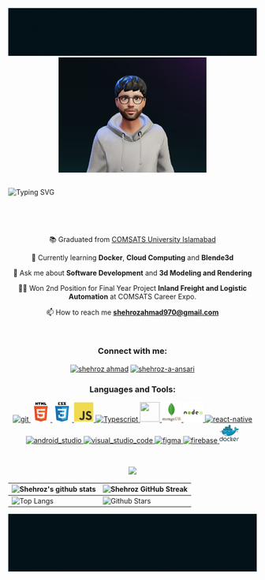 
<!-- GIT HEADER -->
<img src="https://github.com/AnderMendoza/AnderMendoza/blob/main/assets/banner-header.gif">

<div align="center" >
<img align="center" width="300"  src="https://github.com/Shehroz-Ahmad12/Shehroz-Ahmad12/blob/main/assets/me.png">
  <br>
<br>

</div>

<!-- TYPING DATA -->
![Typing SVG](https://readme-typing-svg.herokuapp.com/?color=0FE428E&size=35&center=true&vCenter=true&width=1000&lines=Greeting+Fellow+Developer+👋;I'm+Shehroz+Ahmad;I'm+from+Pakistan;I'm+23+years+old;Welcome!)

  <br>
  <br>

<div align="center" style="margin-top: 30px;" >
  
  📚 Graduated from [COMSATS University Islamabad](https://www.comsats.edu.pk/)
  
  🌱 Currently learning **Docker**, **Cloud Computing** and **Blende3d**

💬 Ask me about **Software Development** and **3d Modeling and Rendering**

👩‍💻 Won 2nd Position for Final Year Project **Inland Freight and Logistic Automation** at COMSATS Career Expo.

📫 How to reach me **shehrozahmad970@gmail.com**

</div>
<br>

<h3 align="center">Connect with me:</h3>
<p align="center">
<a href="https://www.linkedin.com/in/shehroz-ahmad-b67335192/" target="blank"><img align="center" src="https://raw.githubusercontent.com/rahuldkjain/github-profile-readme-generator/master/src/images/icons/Social/linked-in-alt.svg" alt="shehroz ahmad" height="30" width="40" /></a>
<a href="https://instagram.com/shehroz-a-ansari" target="blank"><img align="center" src="https://raw.githubusercontent.com/rahuldkjain/github-profile-readme-generator/master/src/images/icons/Social/instagram.svg" alt="shehroz-a-ansari" height="30" width="40" /></a>
</p>

<!-- Languages -->
<h3 align="center">Languages and Tools:</h3>

<p align="center">
  <a href="https://git-scm.com/" target="_blank" rel="noreferrer"> <img src="https://www.vectorlogo.zone/logos/git-scm/git-scm-icon.svg" alt="git" width="40" height="40"/> </a>  <a href="https://www.w3.org/html/" target="_blank" rel="noreferrer"> <img src="https://raw.githubusercontent.com/devicons/devicon/master/icons/html5/html5-original-wordmark.svg" alt="html5" width="40" height="40"/> </a>  <a href="https://www.w3schools.com/css/" target="_blank" rel="noreferrer"> <img src="https://raw.githubusercontent.com/devicons/devicon/master/icons/css3/css3-original-wordmark.svg" alt="css3" width="40" height="40"/> </a>   <a href="https://developer.mozilla.org/en-US/docs/Web/JavaScript" target="_blank" rel="noreferrer"> <img src="https://raw.githubusercontent.com/devicons/devicon/master/icons/javascript/javascript-original.svg" alt="javascript" width="40" height="40"/> </a>
  <a href= "https://www.typescriptlang.org/"> <img width ='40px' height="40" alt='Typescript' src ='https://cdn.worldvectorlogo.com/logos/typescript-2.svg'> </a>
  <a href= https://github.com/Aditya664?tab=repositories&q=&type=&language=reactjs&sort= > <img width ='40px' height="40" src ='https://raw.githubusercontent.com/rahulbanerjee26/githubAboutMeGenerator/main/icons/reactjs.svg'> </a>
  <a href="https://www.mongodb.com/" target="_blank" rel="noreferrer"> <img src="https://raw.githubusercontent.com/devicons/devicon/master/icons/mongodb/mongodb-original-wordmark.svg" alt="mongodb" width="40" height="40"/> </a> 
  <a href="https://nodejs.org" target="_blank" rel="noreferrer"> <img src="https://raw.githubusercontent.com/devicons/devicon/master/icons/nodejs/nodejs-original-wordmark.svg" alt="nodejs" width="40" height="40"/> </a> <a href="https://reactnative.dev" target="_blank" rel="noreferrer"> <img src="https://cdn.worldvectorlogo.com/logos/react-native-1.svg" alt="react-native" width="40" height="40"/> </a>   <a href="https://developer.android.com/studio" target="_blank" rel="noreferrer"> <img src="https://1.bp.blogspot.com/-LgTa-xDiknI/X4EflN56boI/AAAAAAAAPuk/24YyKnqiGkwRS9-_9suPKkfsAwO4wHYEgCLcBGAsYHQ/s0/image9.png" alt="android_studio" width="40" height="40"/> </a>  <a href="https://code.visualstudio.com/" target="_blank" rel="noreferrer"> <img src="https://upload.wikimedia.org/wikipedia/commons/thumb/9/9a/Visual_Studio_Code_1.35_icon.svg/2048px-Visual_Studio_Code_1.35_icon.svg.png" alt="visual_studio_code" width="40" height="40"/> </a>  <a href="https://www.figma.com/" target="_blank" rel="noreferrer"> <img src="https://www.vectorlogo.zone/logos/figma/figma-icon.svg" alt="figma" width="40" height="40"/> </a>  <a href="https://firebase.google.com/" target="_blank" rel="noreferrer"> <img src="https://www.vectorlogo.zone/logos/firebase/firebase-icon.svg" alt="firebase" width="40" height="40"/> </a>  <a href="https://www.docker.com/" target="_blank" rel="noreferrer"> <img src="https://raw.githubusercontent.com/devicons/devicon/master/icons/docker/docker-original-wordmark.svg" alt="docker" width="40" height="40"/> </a> 
</p>
<br>



<p align="center">
 <img  src="https://github-readme-streak-stats.herokuapp.com?user=Shehroz-Ahmad12&theme=radical&hide_border=true"
</p>

  
  | ![Shehroz's github stats](https://github-readme-stats.vercel.app/api?username=Shehroz-Ahmad12&show_icons=true&theme=radical)             | ![Shehroz GitHub Streak](https://github-readme-streak-stats.herokuapp.com/?user=Shehroz-Ahmad12&theme=radical)                                                                                                           |
| --------------------------------------------------------------------------------------------------------------------------------- | ----------------------------------------------------------------------------------------------------------------------------------------------------------------------------------------------------------------- |
| ![Top Langs](https://github-readme-stats.vercel.app/api/top-langs/?username=Shehroz-Ahmad12&langs_count=8&theme=radical&layout=compact) | ![Github Stars](https://github-readme-stats.vercel.app/api?username=Shehroz-Ahmad12&show_icons=true&locale=en&count_private=true&hide_rank=true&custom_title=My%20GitHub%20Stats&disable_animations=true&theme=radical) |


<img src="https://github.com/AnderMendoza/AnderMendoza/raw/main/assets/banner-footer.gif">
